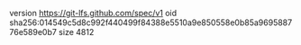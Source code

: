 version https://git-lfs.github.com/spec/v1
oid sha256:014549c5d8c992f440499f84388e5510a9e850558e0b85a969588776e589e0b7
size 4812
